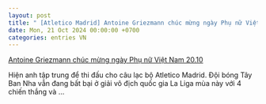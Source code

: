 ```yaml
---
layout: post
title: " [Atletico Madrid] Antoine Griezmann chúc mừng ngày Phụ nữ Việt Nam 20.10"
date: Mon, 21 Oct 2024 00:00:00 +0700
categories: entries VN
---
```

[Antoine Griezmann chúc mừng ngày Phụ nữ Việt Nam 20.10](https://laodong.vn/gia-dinh-hon-nhan/antoine-griezmann-chuc-mung-ngay-phu-nu-viet-nam-2010-1410287.ldo)

Hiện anh tập trung để thi đấu cho câu lạc bộ Atletico Madrid. Đội bóng Tây Ban Nha vẫn đang bất bại ở giải vô địch quốc gia La Liga mùa này với 4 chiến thắng và ...

